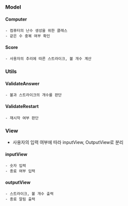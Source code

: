 ### Model
#### Computer 
    - 컴퓨터의 난수 생성을 위한 클래스
    - 같은 수 중복 여부 확인 
#### Score 
    - 사용자의 추리에 따른 스트라이크, 볼 개수 계산 

### Utils
#### ValidateAnswer 
    - 볼과 스트라이크의 개수를 판단 
#### ValidateRestart
    - 재시작 여부 판단 

### View
- 사용자의 입력 여부에 따라 inputView, OutputView로 분리 
#### inputView
    - 숫자 입력
    - 종료 여부 입력 
#### outputView
    - 스트라이크, 볼 개수 출력
    - 종료 알림 출력